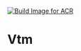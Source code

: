 [![Build Image for ACR](https://github.com/MaxDac/VtmBaires/actions/workflows/acr-registry-push-action.yml/badge.svg)](https://github.com/MaxDac/VtmBaires/actions/workflows/acr-registry-push-action.yml)

# Vtm
